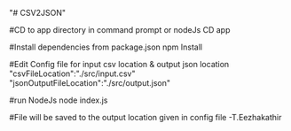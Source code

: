 "# CSV2JSON" 

#CD to app directory in command prompt or nodeJs 
CD app

#Install dependencies from package.json
npm Install

#Edit Config file for input csv location & output json location
"csvFileLocation":"./src/input.csv"
"jsonOutputFileLocation":"./src/output.json"

#run NodeJs
node index.js

#File will be saved to the output location given in config file
-T.Eezhakathir
